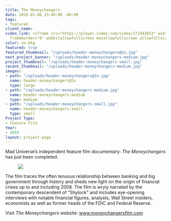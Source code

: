 ```yaml
---
title: The Moneychangers
date: 2016-01-06 23:49:00 -08:00
tags:
- featured
client_name: 
video_link: <iframe src="https://player.vimeo.com/video/172443653" width="640" height="360"
  frameborder="0" webkitallowfullscreen mozallowfullscreen allowfullscreen></iframe>
color: no-bkg
featured: true
featured_thumbnail: "/uploads/header-moneychangers@2x.jpg"
next_project_banner: "/uploads/header-moneychangers-medium.jpg"
project_thumbnail: "/uploads/header-moneychangers-small.jpg"
recent_thumbnail: "/uploads/header-moneychangers-medium.jpg"
images:
- path: "/uploads/header-moneychangers@2x.jpg"
  name: header-moneychangers@2x
  type: large
- path: "/uploads/header-moneychangers-medium.jpg"
  name: header-moneychangers-medium
  type: medium
- path: "/uploads/header-moneychangers-small.jpg"
  name: header-moneychangers-small
  type: small
Project Type:
- Feature Film
Year:
- 2015
layout: project-page
---
```


Mad Universe’s independent feature film documentary: _The Moneychangers_ has just been completed.


<figure><img src="http://placehold.it/1000x450"></figure>

The film traces the often tenuous relationship between banking and big government through history and sheds new light on the origin of financial crises up to and including 2008. The film is wryly narrated by the contemporary descendent of “Shylock” and includes eye-opening interviews with notable financial figures, analysts, Wall Street insiders, economists as well as former heads of the FDIC and Federal Reserve.

Visit _The Moneychangers_ website: <a href="www.moneychangersfilm.com" target="_blank"> www.moneychangersfilm.com</a>
